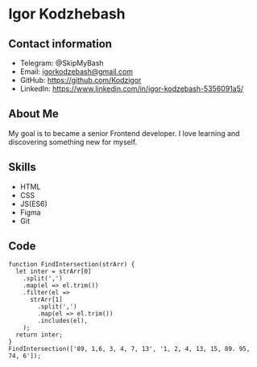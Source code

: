 ---
---

# Igor Kodzhebash

## Contact information

- Telegram: @SkipMyBash
- Email: igorkodzebash@gmail.com
- GitHub: https://github.com/Kodzigor
- LinkedIn: https://www.linkedin.com/in/igor-kodzebash-5356091a5/

## About Me

My goal is to became a senior Frontend developer. I love learning and discovering something new for myself.

## Skills

- HTML
- CSS
- JS(ES6)
- Figma
- Git

## Code

```
function FindIntersection(strArr) {
  let inter = strArr[0]
    .split(',')
    .map(el => el.trim())
    .filter(el =>
      strArr[1]
        .split(',')
        .map(el => el.trim())
        .includes(el),
    );
  return inter;
}
FindIntersection(['89, 1,6, 3, 4, 7, 13', '1, 2, 4, 13, 15, 89. 95, 74, 6']);

```
